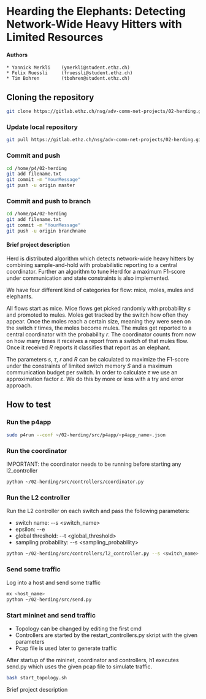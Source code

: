 # Hearding the Elephants: Detecting Network-Wide Heavy Hitters with Limited Resources

#### Authors
    * Yannick Merkli    (ymerkli@student.ethz.ch)
    * Felix Ruessli     (fruessli@student.ethz.ch)
    * Tim Bohren        (tbohren@student.ethz.ch)

## Cloning the repository

```bash
git clone https://gitlab.ethz.ch/nsg/adv-comm-net-projects/02-herding.git ~/
```

### Update local repository

```bash
git pull https://gitlab.ethz.ch/nsg/adv-comm-net-projects/02-herding.git
```

### Commit and push
```bash
cd /home/p4/02-herding
git add filename.txt
git commit -m "YourMessage"
git push -u origin master
```

### Commit and push to branch
```bash
cd /home/p4/02-herding
git add filename.txt
git commit -m "YourMessage"
git push -u origin branchname
```

#### Brief project description
Herd is distributed algorithm which detects network-wide heavy hitters by combining sample-and-hold with probabilistic reporting to a central coordinator.
Further an algorithm to tune Herd for a maximum F1-score under communication and state constraints is also implemented.

We have four different kind of categories for flow: mice, moles, mules and elephants.

All flows start as mice. Mice flows get picked randomly with probability _s_ and promoted to mules. Moles get tracked by the switch how often they appear. Once the moles reach a certain size, meaning they were seen on the switch _τ_ times, the moles become mules. The mules get reported to a central coordinator with the probability _r_. The coordinator counts from now on how many times it receives a report from a switch of that mules flow. Once it received _R_ reports it classifies that report as an elephant.

The parameters _s_, _τ_, _r_ and _R_ can be calculated to maximize the F1-score under the constraints of limited switch memory _S_ and a maximum communication budget per switch. In order to calculate _τ_ we use an approximation factor _ε_.
We do this by more or less with a try and error approach.
## How to test
### Run the p4app
```bash
sudo p4run --conf ~/02-herding/src/p4app/<p4app_name>.json
```

### Run the coordinator
IMPORTANT: the coordinator needs to be running before starting any l2_controller
```bash
python ~/02-herding/src/controllers/coordinator.py
```

### Run the L2 controller
Run the L2 controller on each switch and pass the following parameters:
* switch name: --s <switch_name>
* epsilon: --e <epsilon>
* global threshold: --t <global_threshold>
* sampling probability: --s <sampling_probability>

```bash
python ~/02-herding/src/controllers/l2_controller.py --s <switch_name> --e <epilon> --t <global_threshold> --s <sampling_probability>
```

### Send some traffic
Log into a host and send some traffic
```bash
mx <host_name>
python ~/02-herding/src/send.py
```

### Start mininet and send traffic
* Topology can be changed by editing the first cmd
* Controllers are started by the restart_controllers.py skript with the given parameters
* Pcap file is used later to generate traffic

After startup of the mininet, coordinator and controllers, h1 executes send.py 
which uses the given pcap file to simulate traffic.

```bash
bash start_topology.sh
```

Brief project description
